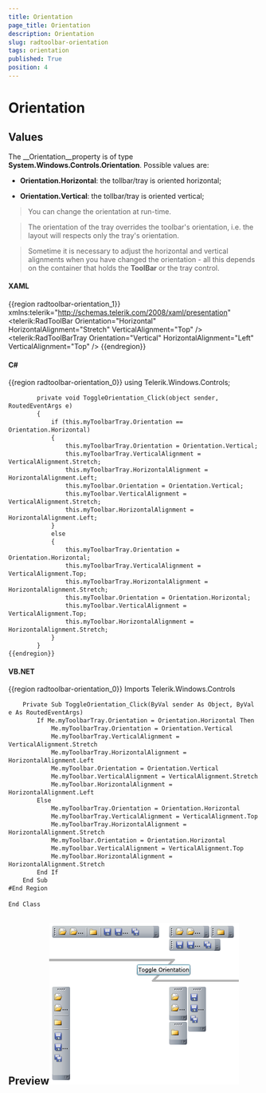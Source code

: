 ```yaml
---
title: Orientation
page_title: Orientation
description: Orientation
slug: radtoolbar-orientation
tags: orientation
published: True
position: 4
---
```


# Orientation



## Values

The __Orientation__property is of type __System.Windows.Controls.Orientation__.
					Possible values are:
					

* __Orientation.Horizontal__: the tollbar/tray is oriented horizontal;
						

* __Orientation.Vertical__: the tollbar/tray is oriented vertical;
						

>You can change the orientation at run-time.

>The orientation of the tray overrides the toolbar's orientation, i.e. the layout will respects only the tray's orientation.

>Sometime it is necessary to adjust the horizontal and vertical alignments when you have changed the orientation - all this depends on the container that holds the __ToolBar__ or the tray control.
					

#### __XAML__

{{region radtoolbar-orientation_1}}
	xmlns:telerik="http://schemas.telerik.com/2008/xaml/presentation"
	<telerik:RadToolBar Orientation="Horizontal" HorizontalAlignment="Stretch" VerticalAlignment="Top" />
	<telerik:RadToolBarTray Orientation="Vertical" HorizontalAlignment="Left" VerticalAlignment="Top" />
	{{endregion}}



#### __C#__

{{region radtoolbar-orientation_0}}
			using Telerik.Windows.Controls;
	
			private void ToggleOrientation_Click(object sender, RoutedEventArgs e)
			{
				if (this.myToolbarTray.Orientation == Orientation.Horizontal)
				{
					this.myToolbarTray.Orientation = Orientation.Vertical;
					this.myToolbarTray.VerticalAlignment = VerticalAlignment.Stretch;
					this.myToolbarTray.HorizontalAlignment = HorizontalAlignment.Left;
					this.myToolbar.Orientation = Orientation.Vertical;
					this.myToolbar.VerticalAlignment = VerticalAlignment.Stretch;
					this.myToolbar.HorizontalAlignment = HorizontalAlignment.Left;
				}
				else
				{
					this.myToolbarTray.Orientation = Orientation.Horizontal;
					this.myToolbarTray.VerticalAlignment = VerticalAlignment.Top;
					this.myToolbarTray.HorizontalAlignment = HorizontalAlignment.Stretch;
					this.myToolbar.Orientation = Orientation.Horizontal;
					this.myToolbar.VerticalAlignment = VerticalAlignment.Top;
					this.myToolbar.HorizontalAlignment = HorizontalAlignment.Stretch;
				}
			}
	{{endregion}}



#### __VB.NET__

{{region radtoolbar-orientation_0}}
		Imports Telerik.Windows.Controls
	
		Private Sub ToggleOrientation_Click(ByVal sender As Object, ByVal e As RoutedEventArgs)
			If Me.myToolbarTray.Orientation = Orientation.Horizontal Then
				Me.myToolbarTray.Orientation = Orientation.Vertical
				Me.myToolbarTray.VerticalAlignment = VerticalAlignment.Stretch
				Me.myToolbarTray.HorizontalAlignment = HorizontalAlignment.Left
				Me.myToolbar.Orientation = Orientation.Vertical
				Me.myToolbar.VerticalAlignment = VerticalAlignment.Stretch
				Me.myToolbar.HorizontalAlignment = HorizontalAlignment.Left
			Else
				Me.myToolbarTray.Orientation = Orientation.Horizontal
				Me.myToolbarTray.VerticalAlignment = VerticalAlignment.Top
				Me.myToolbarTray.HorizontalAlignment = HorizontalAlignment.Stretch
				Me.myToolbar.Orientation = Orientation.Horizontal
				Me.myToolbar.VerticalAlignment = VerticalAlignment.Top
				Me.myToolbar.HorizontalAlignment = HorizontalAlignment.Stretch
			End If
		End Sub
	#End Region
	
	End Class



## Preview![](images/RadToolBar_orientation.png)

